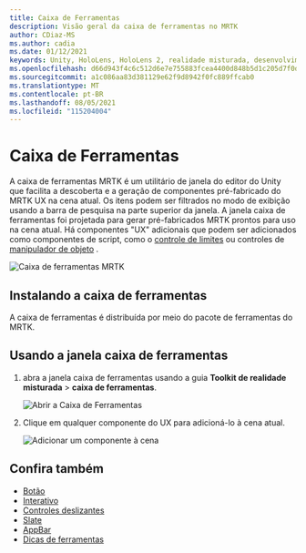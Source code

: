 ```yaml
---
title: Caixa de Ferramentas
description: Visão geral da caixa de ferramentas no MRTK
author: CDiaz-MS
ms.author: cadia
ms.date: 01/12/2021
keywords: Unity, HoloLens, HoloLens 2, realidade misturada, desenvolvimento, MRTK, caixa de ferramentas MRTK
ms.openlocfilehash: d66d943f4c6c512d6e7e755883fcea4400d848b5d1c205d7f0da48cc6217a5b8
ms.sourcegitcommit: a1c086aa83d381129e62f9d8942f0fc889ffcab0
ms.translationtype: MT
ms.contentlocale: pt-BR
ms.lasthandoff: 08/05/2021
ms.locfileid: "115204004"
---
```

# <a name="toolbox"></a>Caixa de Ferramentas

A caixa de ferramentas MRTK é um utilitário de janela do editor do Unity que facilita a descoberta e a geração de componentes pré-fabricado do MRTK UX na cena atual. Os itens podem ser filtrados no modo de exibição usando a barra de pesquisa na parte superior da janela. A janela caixa de ferramentas foi projetada para gerar pré-fabricados MRTK prontos para uso na cena atual. Há componentes "UX" adicionais que podem ser adicionados como componentes de script, como o [controle de limites](bounds-control.md) ou controles de [manipulador de objeto](object-manipulator.md) .

![Caixa de ferramentas MRTK](../images/Tools/MRTKToolboxWindow.png)

## <a name="installing-the-toolbox"></a>Instalando a caixa de ferramentas

A caixa de ferramentas é distribuída por meio do pacote de ferramentas do MRTK.

## <a name="using-the-toolbox-window"></a>Usando a janela caixa de ferramentas

1. abra a janela caixa de ferramentas usando a guia **Toolkit de realidade misturada** > **caixa de ferramentas**.

    ![Abrir a Caixa de Ferramentas](https://user-images.githubusercontent.com/25975362/73321589-ccfbc100-41f7-11ea-8f1a-89c4f68e12f7.gif)

1. Clique em qualquer componente do UX para adicioná-lo à cena atual.

    ![Adicionar um componente à cena](https://user-images.githubusercontent.com/25975362/73321582-c9683a00-41f7-11ea-8bac-bf8efdb2fbe3.gif)

## <a name="see-also"></a>Confira também

- [Botão](button.md)
- [Interativo](interactable.md)
- [Controles deslizantes](sliders.md)
- [Slate](slate.md)
- [AppBar](app-bar.md)
- [Dicas de ferramentas](tooltip.md)
